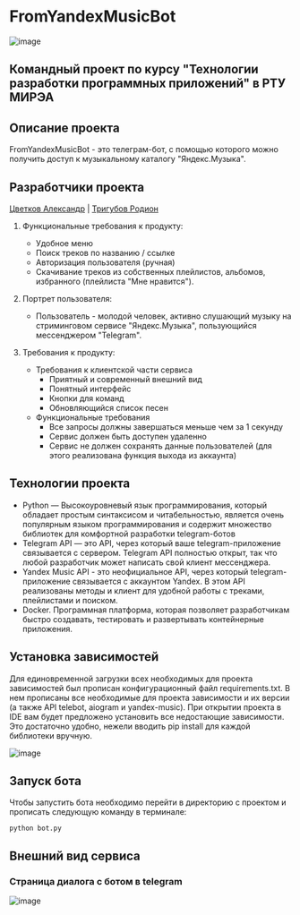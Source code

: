 # FromYandexMusicBot
![image](https://github.com/yofujitsu/tg_music_bot/assets/78373273/227f865d-cdc6-448c-992e-16baaad2f07e)

## Командный проект по курсу "Технологии разработки программных приложений" в РТУ МИРЭА
## Описание проекта
FromYandexMusicBot - это телеграм-бот, с помощью которого можно получить доступ к музыкальному каталогу "Яндекс.Музыка".
## Разработчики проекта
[Цветков Александр](https://github.com/yofujtsu) | [Тригубов Родион](https://github.com/Ulquiorrashif)

1. Функциональные требования к продукту:
    - Удобное меню
    - Поиск треков по названию / ссылке
    - Авторизация пользователя (ручная)
    - Скачивание треков из собственных плейлистов, альбомов, избранного (плейлиста "Мне нравится"). 

2. Портрет пользователя:
    - Пользователь - молодой человек, активно слушающий музыку на стриминговом сервисе "Яндекс.Музыка", пользующийся мессенджером "Telegram".

3. Требования к продукту:
    + Требования к клиентской части сервиса
      - Приятный и современный внешний вид 
      - Понятный интерфейс
      - Кнопки для команд
      - Обновляющийся список песен
    + Функциональные требования
      - Все запросы должны завершаться меньше чем за 1 секунду
      - Сервис должен быть доступен удаленно
      - Сервис не должен сохранять данные пользователей (для этого реализована функция выхода из аккаунта)
 
## Технологии проекта
   + Python — Высокоуровневый язык программирования, который обладает простым синтаксисом и читабельностью, является очень популярным языком программирования и содержит множество библиотек для комфортной разработки telegram-ботов
   + Telegram API — это API, через который ваше telegram-приложение связывается с сервером. Telegram API полностью открыт, так что любой разработчик может написать свой клиент мессенджера.
   + Yandex Music API - это неофициальное API, через который telegram-приложение связывается с аккаунтом Yandex. В этом API реализованы методы и клиент для удобной работы с треками, плейлистами и поиском.
   + Docker. Программная платформа, которая позволяет разработчикам быстро создавать, тестировать и развертывать контейнерные приложения.


## Установка зависимостей
Для единовременной загрузки всех необходимых для проекта зависимостей был прописан конфигурационный файл requirements.txt. В нем прописаны все необходимые для проекта зависимости и их версии (а также API telebot, aiogram и yandex-music). При открытии проекта в IDE вам будет предложено установить все недостающие зависимости. Это достаточно удобно, нежели вводить pip install для каждой библиотеки вручную.

![image](https://github.com/yofujitsu/tg_music_bot/assets/78373273/5f997ee1-d46e-4050-a969-86a9ac5f035e)

## Запуск бота
Чтобы запустить бота необходимо перейти в директорию с проектом и прописать следующую команду в терминале:
```
python bot.py
```

## Внешний вид сервиса
### Страница диалога с ботом в telegram
![image](https://github.com/yofujitsu/tg_music_bot/assets/78373273/7e2d0f10-a87d-49fa-b670-46048dc3bc06)

